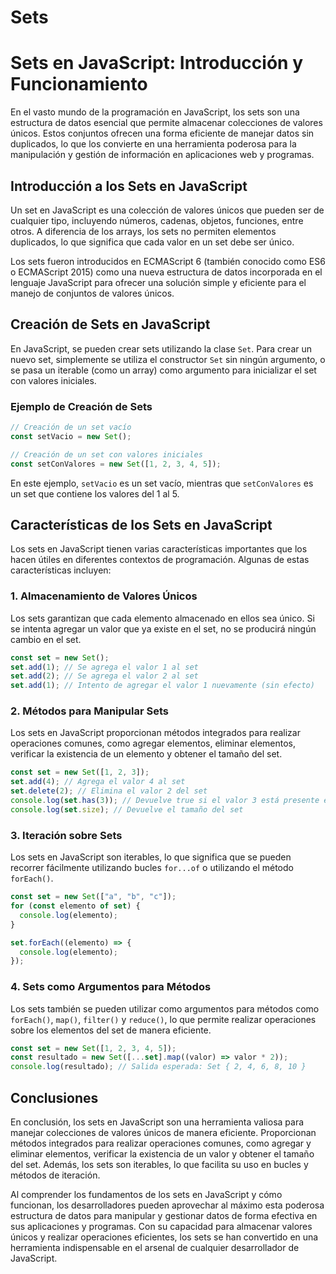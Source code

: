 # Sets

# Sets en JavaScript: Introducción y Funcionamiento

En el vasto mundo de la programación en JavaScript, los sets son una estructura de datos esencial que permite almacenar colecciones de valores únicos. Estos conjuntos ofrecen una forma eficiente de manejar datos sin duplicados, lo que los convierte en una herramienta poderosa para la manipulación y gestión de información en aplicaciones web y programas.

## Introducción a los Sets en JavaScript

Un set en JavaScript es una colección de valores únicos que pueden ser de cualquier tipo, incluyendo números, cadenas, objetos, funciones, entre otros. A diferencia de los arrays, los sets no permiten elementos duplicados, lo que significa que cada valor en un set debe ser único.

Los sets fueron introducidos en ECMAScript 6 (también conocido como ES6 o ECMAScript 2015) como una nueva estructura de datos incorporada en el lenguaje JavaScript para ofrecer una solución simple y eficiente para el manejo de conjuntos de valores únicos.

## Creación de Sets en JavaScript

En JavaScript, se pueden crear sets utilizando la clase `Set`. Para crear un nuevo set, simplemente se utiliza el constructor `Set` sin ningún argumento, o se pasa un iterable (como un array) como argumento para inicializar el set con valores iniciales.

### Ejemplo de Creación de Sets

```jsx
// Creación de un set vacío
const setVacio = new Set();

// Creación de un set con valores iniciales
const setConValores = new Set([1, 2, 3, 4, 5]);

```

En este ejemplo, `setVacio` es un set vacío, mientras que `setConValores` es un set que contiene los valores del 1 al 5.

## Características de los Sets en JavaScript

Los sets en JavaScript tienen varias características importantes que los hacen útiles en diferentes contextos de programación. Algunas de estas características incluyen:

### 1. Almacenamiento de Valores Únicos

Los sets garantizan que cada elemento almacenado en ellos sea único. Si se intenta agregar un valor que ya existe en el set, no se producirá ningún cambio en el set.

```jsx
const set = new Set();
set.add(1); // Se agrega el valor 1 al set
set.add(2); // Se agrega el valor 2 al set
set.add(1); // Intento de agregar el valor 1 nuevamente (sin efecto)

```

### 2. Métodos para Manipular Sets

Los sets en JavaScript proporcionan métodos integrados para realizar operaciones comunes, como agregar elementos, eliminar elementos, verificar la existencia de un elemento y obtener el tamaño del set.

```jsx
const set = new Set([1, 2, 3]);
set.add(4); // Agrega el valor 4 al set
set.delete(2); // Elimina el valor 2 del set
console.log(set.has(3)); // Devuelve true si el valor 3 está presente en el set
console.log(set.size); // Devuelve el tamaño del set

```

### 3. Iteración sobre Sets

Los sets en JavaScript son iterables, lo que significa que se pueden recorrer fácilmente utilizando bucles `for...of` o utilizando el método `forEach()`.

```jsx
const set = new Set(["a", "b", "c"]);
for (const elemento of set) {
  console.log(elemento);
}

set.forEach((elemento) => {
  console.log(elemento);
});

```

### 4. Sets como Argumentos para Métodos

Los sets también se pueden utilizar como argumentos para métodos como `forEach()`, `map()`, `filter()` y `reduce()`, lo que permite realizar operaciones sobre los elementos del set de manera eficiente.

```jsx
const set = new Set([1, 2, 3, 4, 5]);
const resultado = new Set([...set].map((valor) => valor * 2));
console.log(resultado); // Salida esperada: Set { 2, 4, 6, 8, 10 }

```

## Conclusiones

En conclusión, los sets en JavaScript son una herramienta valiosa para manejar colecciones de valores únicos de manera eficiente. Proporcionan métodos integrados para realizar operaciones comunes, como agregar y eliminar elementos, verificar la existencia de un valor y obtener el tamaño del set. Además, los sets son iterables, lo que facilita su uso en bucles y métodos de iteración.

Al comprender los fundamentos de los sets en JavaScript y cómo funcionan, los desarrolladores pueden aprovechar al máximo esta poderosa estructura de datos para manipular y gestionar datos de forma efectiva en sus aplicaciones y programas. Con su capacidad para almacenar valores únicos y realizar operaciones eficientes, los sets se han convertido en una herramienta indispensable en el arsenal de cualquier desarrollador de JavaScript.